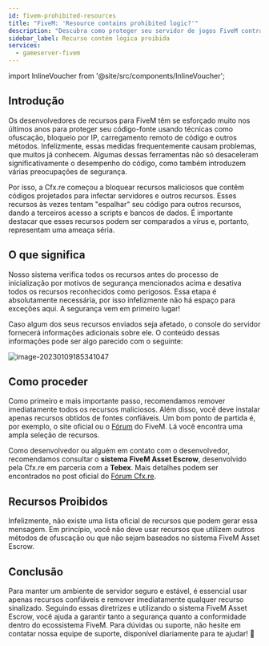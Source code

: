 ```yaml
---
id: fivem-prohibited-resources
title: "FiveM: 'Resource contains prohibited logic?'"
description: "Descubra como proteger seu servidor de jogos FiveM contra recursos maliciosos e garantir uma jogabilidade segura e de alta performance → Saiba mais agora"
sidebar_label: Recurso contém lógica proibida
services:
  - gameserver-fivem
---
```


import InlineVoucher from '@site/src/components/InlineVoucher';

## Introdução

Os desenvolvedores de recursos para FiveM têm se esforçado muito nos últimos anos para proteger seu código-fonte usando técnicas como ofuscação, bloqueio por IP, carregamento remoto de código e outros métodos. Infelizmente, essas medidas frequentemente causam problemas, que muitos já conhecem. Algumas dessas ferramentas não só desaceleram significativamente o desempenho do código, como também introduzem várias preocupações de segurança.

Por isso, a Cfx.re começou a bloquear recursos maliciosos que contêm códigos projetados para infectar servidores e outros recursos. Esses recursos às vezes tentam "espalhar" seu código para outros recursos, dando a terceiros acesso a scripts e bancos de dados. É importante destacar que esses recursos podem ser comparados a vírus e, portanto, representam uma ameaça séria.

<InlineVoucher />

## O que significa

Nosso sistema verifica todos os recursos antes do processo de inicialização por motivos de segurança mencionados acima e desativa todos os recursos reconhecidos como perigosos. Essa etapa é absolutamente necessária, por isso infelizmente não há espaço para exceções aqui. A segurança vem em primeiro lugar!

Caso algum dos seus recursos enviados seja afetado, o console do servidor fornecerá informações adicionais sobre ele. O conteúdo dessas informações pode ser algo parecido com o seguinte:

![image-20230109185341047](https://screensaver01.zap-hosting.com/index.php/s/WdCGZweo6Z5QNnz/preview)

## Como proceder

Como primeiro e mais importante passo, recomendamos remover imediatamente todos os recursos maliciosos. Além disso, você deve instalar apenas recursos obtidos de fontes confiáveis. Um bom ponto de partida é, por exemplo, o site oficial ou o [Fórum](https://forum.cfx.re/c/development/releases/7) do FiveM. Lá você encontra uma ampla seleção de recursos.

Como desenvolvedor ou alguém em contato com o desenvolvedor, recomendamos consultar o **sistema FiveM Asset Escrow**, desenvolvido pela Cfx.re em parceria com a **Tebex**. Mais detalhes podem ser encontrados no post oficial do [Fórum Cfx.re](https://forum.cfx.re/t/introducing-asset-escrow-for-your-resources/4777151).

## Recursos Proibidos

Infelizmente, não existe uma lista oficial de recursos que podem gerar essa mensagem. Em princípio, você não deve usar recursos que utilizem outros métodos de ofuscação ou que não sejam baseados no sistema FiveM Asset Escrow.

## Conclusão

Para manter um ambiente de servidor seguro e estável, é essencial usar apenas recursos confiáveis e remover imediatamente qualquer recurso sinalizado. Seguindo essas diretrizes e utilizando o sistema FiveM Asset Escrow, você ajuda a garantir tanto a segurança quanto a conformidade dentro do ecossistema FiveM. Para dúvidas ou suporte, não hesite em contatar nossa equipe de suporte, disponível diariamente para te ajudar! 🙂

<InlineVoucher />